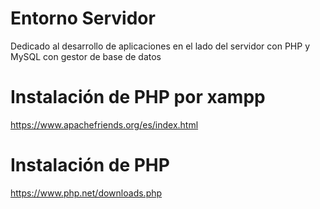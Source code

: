 
# Entorno Servidor 

Dedicado al desarrollo de aplicaciones en el lado del servidor con PHP y MySQL con gestor de base de datos


# Instalación de PHP por xampp

https://www.apachefriends.org/es/index.html

# Instalación de PHP

https://www.php.net/downloads.php

